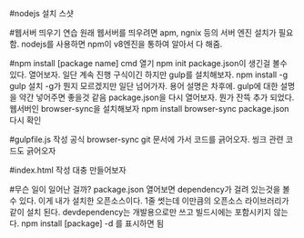 #nodejs 설치
스샷

#웹서버 띄우기 연습
원래 웹서버를 띄우려면 apm, ngnix 등의 서버 엔진 설치가 필요함.
nodejs를 사용하면 npm이 v8엔진을 통하여 알아서 다 해줌.

#npm install [package name]
cmd 열기
npm init
package.json이 생긴걸 볼수 있다. 열어보자. 일단 계속 진행
구식이긴 하지만 gulp를 설치해보자.
npm install -g gulp 설치
-g가 뭔지 모르겠지만 일단 넘어가자. 용어 설명은 차후에.
gulp에 대한 설명을 약간 넣어주면 좋을것 같음
package.json을 다시 열어보자. 뭔가 잔뜩 추가 되었다.
웹서버인 browser-sync을 설치해보자
npm install browser-sync
package.json 다시 확인

#gulpfile.js 작성
공식 browser-sync git 문서에 가서 코드를 긁어오자.
씽크 관련 코드도 긁어오자

#index.html 작성
대충 만들어보자

#무슨 일이 일어난 걸까?
package.json 열어보면
dependency가 걸려 있는것을 볼수 있다. 이게 내가 설치한 오픈소스이다. 1줄 썻는데 이만큼의 오픈소스 라이브러리가 같이 설치 된다.
devdependency는 개발용으로만 쓰고 빌드시에는 포함시키지 않는다.
npm install [package] -d 를 표시하면 됨